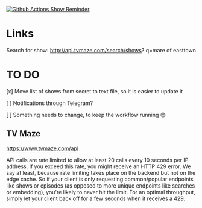 [![Github Actions Show Reminder](https://github.com/JesperHalvorsen/node-show-reminder/actions/workflows/action.yaml/badge.svg)](https://github.com/JesperHalvorsen/node-show-reminder/actions/workflows/action.yaml)

# Links

Search for show: http://api.tvmaze.com/search/shows?
q=mare of easttown
# TO DO

[x] Move list of shows from secret to text file, so it is easier to update it

[ ] Notifications through Telegram?

[ ] Something needs to change, to keep the workflow running 😊

## TV Maze

https://www.tvmaze.com/api

API calls are rate limited to allow at least 20 calls every 10 seconds per IP address. If you exceed this rate, you might receive an HTTP 429 error. We say at least, because rate limiting takes place on the backend but not on the edge cache. So if your client is only requesting common/popular endpoints like shows or episodes (as opposed to more unique endpoints like searches or embedding), you're likely to never hit the limit. For an optimal throughput, simply let your client back off for a few seconds when it receives a 429.

